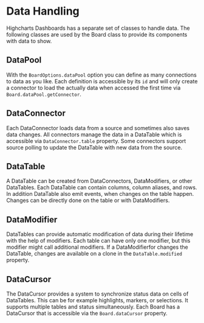 Data Handling
=============

Highcharts Dashboards has a separate set of classes to handle data.  The
following classes are used by the Board class to provide its components with
data to show.



## DataPool

With the `BoardOptions.dataPool` option you can define as many connections to
data as you like.  Each definition is accessible by its `id` and will only
create a connector to load the actually data when accessed the first time via
`Board.dataPool.getConnector`.



## DataConnector

Each DataConnector loads data from a source and sometimes also saves data
changes.  All connectors manage the data in a DataTable which is accessible via
`DataConnector.table` property.  Some connectors support source polling to
update the DataTable with new data from the source.



## DataTable

A DataTable can be created from DataConnectors, DataModifiers, or other
DataTables.  Each DataTable can contain columns, column aliases, and rows.  In
addition DataTable also emit events, when changes on the table happen.  Changes
can be directly done on the table or with DataModifiers.



## DataModifier

DataTables can provide automatic modification of data during their lifetime with
the help of modifiers.  Each table can have only one modifier, but this modifier
might call additional modifiers.  If a DataModifierfor changes the DataTable,
changes are available on a clone in the `DataTable.modified` property.



## DataCursor

The DataCursor provides a system to synchronize status data on cells of
DataTables.  This can be for example highlights, markers, or selections.  It
supports multiple tables and status simultaneously.  Each Board has a DataCursor
that is accessible via the `Board.dataCursor` property.
